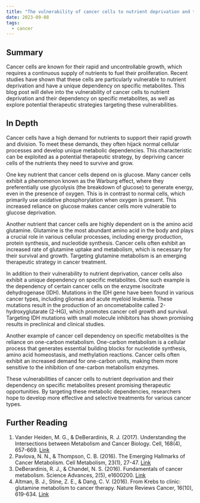 ```yaml
---
title: "The vulnerability of cancer cells to nutrient deprivation and their dependency on specific metabolites"
date: 2023-09-08
tags:
  - cancer
---
```


## Summary

Cancer cells are known for their rapid and uncontrollable growth, which requires a continuous supply of nutrients to fuel their proliferation. Recent studies have shown that these cells are particularly vulnerable to nutrient deprivation and have a unique dependency on specific metabolites. This blog post will delve into the vulnerability of cancer cells to nutrient deprivation and their dependency on specific metabolites, as well as explore potential therapeutic strategies targeting these vulnerabilities.

## In Depth

Cancer cells have a high demand for nutrients to support their rapid growth and division. To meet these demands, they often hijack normal cellular processes and develop unique metabolic dependencies. This characteristic can be exploited as a potential therapeutic strategy, by depriving cancer cells of the nutrients they need to survive and grow.

One key nutrient that cancer cells depend on is glucose. Many cancer cells exhibit a phenomenon known as the Warburg effect, where they preferentially use glycolysis (the breakdown of glucose) to generate energy, even in the presence of oxygen. This is in contrast to normal cells, which primarily use oxidative phosphorylation when oxygen is present. This increased reliance on glucose makes cancer cells more vulnerable to glucose deprivation.

Another nutrient that cancer cells are highly dependent on is the amino acid glutamine. Glutamine is the most abundant amino acid in the body and plays a crucial role in various cellular processes, including energy production, protein synthesis, and nucleotide synthesis. Cancer cells often exhibit an increased rate of glutamine uptake and metabolism, which is necessary for their survival and growth. Targeting glutamine metabolism is an emerging therapeutic strategy in cancer treatment.

In addition to their vulnerability to nutrient deprivation, cancer cells also exhibit a unique dependency on specific metabolites. One such example is the dependency of certain cancer cells on the enzyme isocitrate dehydrogenase (IDH). Mutations in the IDH gene have been found in various cancer types, including gliomas and acute myeloid leukemia. These mutations result in the production of an oncometabolite called 2-hydroxyglutarate (2-HG), which promotes cancer cell growth and survival. Targeting IDH mutations with small molecule inhibitors has shown promising results in preclinical and clinical studies.

Another example of cancer cell dependency on specific metabolites is the reliance on one-carbon metabolism. One-carbon metabolism is a cellular process that generates essential building blocks for nucleotide synthesis, amino acid homeostasis, and methylation reactions. Cancer cells often exhibit an increased demand for one-carbon units, making them more sensitive to the inhibition of one-carbon metabolism enzymes.

These vulnerabilities of cancer cells to nutrient deprivation and their dependency on specific metabolites present promising therapeutic opportunities. By targeting these metabolic dependencies, researchers hope to develop more effective and selective treatments for various cancer types.

## Further Reading

1. Vander Heiden, M. G., & DeBerardinis, R. J. (2017). Understanding the Intersections between Metabolism and Cancer Biology. Cell, 168(4), 657-669. [Link](https://www.cell.com/cell/fulltext/S0092-8674(17)30130-7)
2. Pavlova, N. N., & Thompson, C. B. (2016). The Emerging Hallmarks of Cancer Metabolism. Cell Metabolism, 23(1), 27-47. [Link](https://www.cell.com/cell-metabolism/fulltext/S1550-4131(15)00544-6)
3. DeBerardinis, R. J., & Chandel, N. S. (2016). Fundamentals of cancer metabolism. Science Advances, 2(5), e1600200. [Link](https://advances.sciencemag.org/content/2/5/e1600200)
4. Altman, B. J., Stine, Z. E., & Dang, C. V. (2016). From Krebs to clinic: glutamine metabolism to cancer therapy. Nature Reviews Cancer, 16(10), 619-634. [Link](https://www.nature.com/articles/nrc.2016.71)